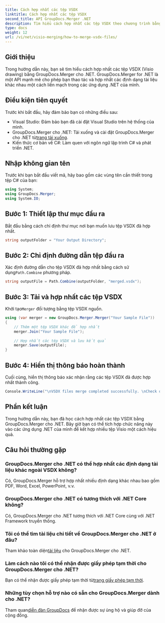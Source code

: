 ```yaml
---
title: Cách hợp nhất các tệp VSDX
linktitle: Cách hợp nhất các tệp VSDX
second_title: API GroupDocs.Merger .NET
description: Tìm hiểu cách hợp nhất các tệp VSDX theo chương trình bằng GroupDocs.Merger cho .NET. Hướng dẫn này cung cấp hướng dẫn từng bước với các mẫu mã.
type: docs
weight: 12
url: /vi/net/visio-merging/how-to-merge-vsdx-files/
---
```

## Giới thiệu
Trong hướng dẫn này, bạn sẽ tìm hiểu cách hợp nhất các tệp VSDX (Visio drawing) bằng GroupDocs.Merger cho .NET. GroupDocs.Merger for .NET là một API mạnh mẽ cho phép bạn thao tác và hợp nhất các định dạng tài liệu khác nhau một cách liền mạch trong các ứng dụng .NET của mình.
## Điều kiện tiên quyết
Trước khi bắt đầu, hãy đảm bảo bạn có những điều sau:
- Visual Studio: Đảm bảo bạn đã cài đặt Visual Studio trên hệ thống của mình.
-  GroupDocs.Merger cho .NET: Tải xuống và cài đặt GroupDocs.Merger cho .NET từ[trang tải xuống](https://releases.groupdocs.com/merger/net/).
- Kiến thức cơ bản về C#: Làm quen với ngôn ngữ lập trình C# và phát triển .NET.

## Nhập không gian tên
Trước khi bạn bắt đầu viết mã, hãy bao gồm các vùng tên cần thiết trong tệp C# của bạn:
```csharp
using System; 
using GroupDocs.Merger;
using System.IO;
```
## Bước 1: Thiết lập thư mục đầu ra
Bắt đầu bằng cách chỉ định thư mục nơi bạn muốn lưu tệp VSDX đã hợp nhất.
```csharp
string outputFolder = "Your Output Directory";
```
## Bước 2: Chỉ định đường dẫn tệp đầu ra
 Xác định đường dẫn cho tệp VSDX đã hợp nhất bằng cách sử dụng`Path.Combine` phương pháp.
```csharp
string outputFile = Path.Combine(outputFolder, "merged.vsdx");
```
## Bước 3: Tải và hợp nhất các tệp VSDX
 Khởi tạo`Merger` đối tượng bằng tệp VSDX nguồn.
```csharp
using (var merger = new GroupDocs.Merger.Merger("Your Sample File"))
{
    // Thêm một tệp VSDX khác để hợp nhất
    merger.Join("Your Sample File");
    
    // Hợp nhất các tệp VSDX và lưu kết quả
    merger.Save(outputFile);
}
```
## Bước 4: Hiển thị thông báo hoàn thành
Cuối cùng, hiển thị thông báo xác nhận rằng các tệp VSDX đã được hợp nhất thành công.
```csharp
Console.WriteLine("\nVSDX files merge completed successfully. \nCheck output in {0}", outputFolder);
```

## Phần kết luận
Trong hướng dẫn này, bạn đã học cách hợp nhất các tệp VSDX bằng GroupDocs.Merger cho .NET. Bây giờ bạn có thể tích hợp chức năng này vào các ứng dụng .NET của mình để kết hợp nhiều tệp Visio một cách hiệu quả.

## Câu hỏi thường gặp
### GroupDocs.Merger cho .NET có thể hợp nhất các định dạng tài liệu khác ngoài VSDX không?
Có, GroupDocs.Merger hỗ trợ hợp nhất nhiều định dạng khác nhau bao gồm PDF, Word, Excel, PowerPoint, v.v.
### GroupDocs.Merger cho .NET có tương thích với .NET Core không?
Có, GroupDocs.Merger cho .NET tương thích với .NET Core cùng với .NET Framework truyền thống.
### Tôi có thể tìm tài liệu chi tiết về GroupDocs.Merger cho .NET ở đâu?
 Tham khảo toàn diện[tài liệu](https://reference.groupdocs.com/merger/net/) cho GroupDocs.Merger cho .NET.
### Làm cách nào tôi có thể nhận được giấy phép tạm thời cho GroupDocs.Merger cho .NET?
 Bạn có thể nhận được giấy phép tạm thời từ[trang giấy phép tạm thời](https://purchase.groupdocs.com/temporary-license/).
### Những tùy chọn hỗ trợ nào có sẵn cho GroupDocs.Merger dành cho .NET?
 Tham quan[diễn đàn GroupDocs](https://forum.groupdocs.com/c/merger/32) để nhận được sự ủng hộ và giúp đỡ của cộng đồng.